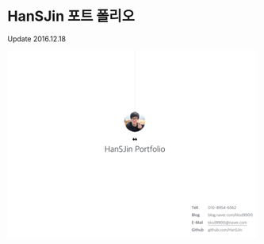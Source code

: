 # HanSJin 포트 폴리오

Update 2016.12.18
 
![alt tag](https://github.com/HanSJin/pf/blob/master/images/images.001.jpeg)
